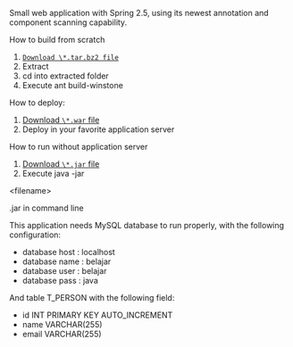 Small web application with Spring 2.5, using its newest annotation and component scanning capability.

How to build from scratch
  1. [`Download \*.tar.bz2 file`](http://hello-spring-25.googlecode.com/files/tutorial-spring25.tar.bz2)
  1. Extract
  1. cd into extracted folder
  1. Execute ant build-winstone


How to deploy:
  1. [Download `\*.war` file](http://hello-spring-25.googlecode.com/files/tutorial-spring25.war)
  1. Deploy in your favorite application server


How to run without application server
  1. [Download `\*.jar` file](http://hello-spring-25.googlecode.com/files/tutorial-spring25-winstone.jar)
  1. Execute java -jar 

&lt;filename&gt;

.jar in command line


This application needs MySQL database to run properly, with the following configuration:
  * database host : localhost
  * database name : belajar
  * database user : belajar
  * database pass : java

And table T\_PERSON with the following field:

  * id INT PRIMARY KEY AUTO\_INCREMENT
  * name VARCHAR(255)
  * email VARCHAR(255)
